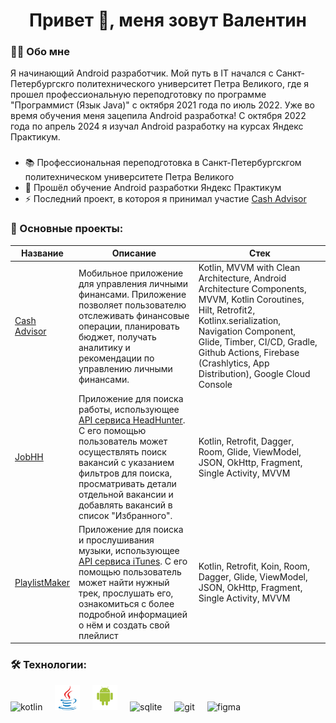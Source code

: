 <h1 align="center">Привет 👋, меня зовут Валентин</h1>

###




<h3 align="left">👩‍💻  Обо мне</h3>

<p align="left">Я начинающий Android разработчик. Мой путь в IT начался с Санкт-Петербургскго политехнического университет Петра Великого, где я прошел профессиональную переподготовку по программе "Программист (Язык Java)" с октября 2021 года по июль 2022. Уже во время обучения меня зацепила Android разработка! С октября 2022 года по апрель 2024 я изучал Android разработку на курсах Яндекс Практикум. </p>

###

- 📚 Профессиональная переподготовка в Санкт-Петербургскгом политехническом университете Петра Великого
- 🔭 Прошёл обучение Android разработки Яндекс Практикум
- ⚡ Последний проект, в котороя я принимал участие [Cash Advisor](https://github.com/CashAdv)

###

<h3 align="left">📑 Основные проекты:</h3>

| Название | Описание | Стек |
|----------|----------|----------|
| [Cash Advisor](https://github.com/CashAdv) | Мобильное приложение для управления личными финансами. Приложение позволяет пользователю отслеживать финансовые операции, планировать бюджет, получать аналитику и рекомендации по управлению личными финансами.  | Kotlin, MVVM with Clean Architecture, Android Architecture Components, MVVM, Kotlin Coroutines, Hilt, Retrofit2, Kotlinx.serialization, Navigation Component, Glide, Timber, CI/CD, Gradle, Github Actions, Firebase (Crashlytics, App Distribution), Google Cloud Console |
| [JobHH](https://github.com/ValentinPside/practicum-android-diploma)   | Приложение для поиска работы, использующее [API сервиса HeadHunter](https://github.com/hhru/api). С его помощью пользователь может осуществлять поиск вакансий с указанием фильтров для поиска, просматривать детали отдельной вакансии и добавлять вакансий в список "Избранного".  |  Kotlin, Retrofit, Dagger, Room, Glide, ViewModel, JSON, OkHttp, Fragment, Single Activity, MVVM   |
| [PlaylistMaker](https://github.com/ValentinPside/Playlist-Maker) | Приложение для поиска и прослушивания музыки, использующее [API сервиса iTunes](https://github.com/UnicorneCloud/iTunesApi). С его помощью пользователь может найти нужный трек, прослушать его, ознакомиться с более подробной информацией о нём и создать свой плейлист | Kotlin, Retrofit, Koin, Room, Dagger, Glide, ViewModel, JSON, OkHttp, Fragment, Single Activity, MVVM |

###

<h3 align="left">🛠 Технологии:</h3>

<div align="left">
  <img src="https://www.vectorlogo.zone/logos/kotlinlang/kotlinlang-icon.svg" height="40" alt="kotlin"  />
  <img width="12" />
  <img src="https://raw.githubusercontent.com/devicons/devicon/master/icons/java/java-original.svg" height="40" alt="java"  />
  <img width="12" />
  <img src="https://raw.githubusercontent.com/devicons/devicon/master/icons/android/android-original-wordmark.svg" height="40" alt="android"  />
  <img width="12" />
  <img src="https://www.vectorlogo.zone/logos/sqlite/sqlite-icon.svg" height="40" alt="sqlite"  />
  <img width="12" />
  <img src="https://www.vectorlogo.zone/logos/git-scm/git-scm-icon.svg" height="40" alt="git"  />
  <img width="12" />
  <img src="https://www.vectorlogo.zone/logos/figma/figma-icon.svg" height="40" alt="figma"  />
  <img width="12" />
</div>

###
